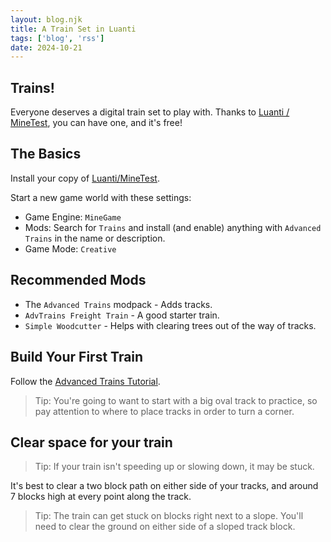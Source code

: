 ```yaml
---
layout: blog.njk
title: A Train Set in Luanti
tags: ['blog', 'rss']
date: 2024-10-21
---
```


## Trains!

Everyone deserves a digital train set to play with.
Thanks to [Luanti / MineTest](https://www.minetest.net/), you can have one, and it's free!

## The Basics

Install your copy of [Luanti/MineTest](/blog/minetest).

Start a new game world with these settings:

- Game Engine: `MineGame`
- Mods: Search for `Trains` and install (and enable) anything with `Advanced Trains` in the name or description.
- Game Mode: `Creative`

## Recommended Mods

- The `Advanced Trains` modpack - Adds tracks.
- `AdvTrains Freight Train` - A good starter train.
- `Simple Woodcutter` - Helps with clearing trees out of the way of tracks.

## Build Your First Train

Follow the [Advanced Trains Tutorial](https://advtrains.de/wiki/doku.php?id=usage:howto).

> Tip: You're going to want to start with a big oval track to practice, so pay attention to where to place tracks in order to turn a corner.

## Clear space for your train

> Tip: If your train isn't speeding up or slowing down, it may be stuck.

It's best to clear a two block path on either side of your tracks, and around 7 blocks high at every point along the track.

> Tip: The train can get stuck on blocks right next to a slope. You'll need to clear the ground on either side of a sloped track block.


